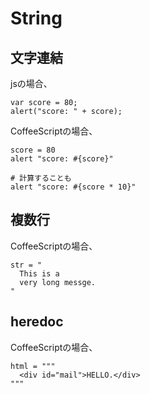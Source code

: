 # String

## 文字連結
jsの場合、
```
var score = 80;
alert("score: " + score);
```

CoffeeScriptの場合、
```
score = 80
alert "score: #{score}"

# 計算することも
alert "score: #{score * 10}"
```

## 複数行
CoffeeScriptの場合、
```
str = "
  This is a
  very long messge.
"
```

## heredoc
CoffeeScriptの場合、
```
html = """
  <div id="mail">HELLO.</div>
"""
```